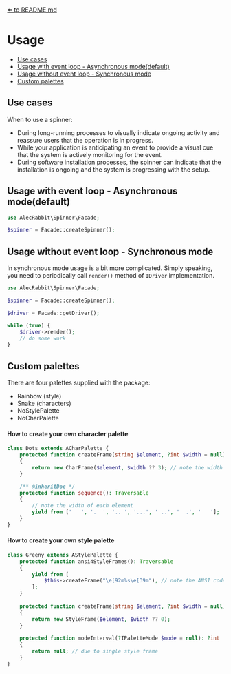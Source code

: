 [⬅️ to README.md](../README.md)
# Usage

* [Use cases](#use-cases)
* [Usage with event loop - Asynchronous mode(default)](#with-event-loop)
* [Usage without event loop - Synchronous mode](#without-event-loop)
* [Custom palettes](#palettes)

## Use cases

When to use a spinner:

 - During long-running processes to visually indicate ongoing activity and reassure users that the operation is in progress.
 - While your application is anticipating an event to provide a visual cue that the system is actively monitoring for the event.
 - During software installation processes, the spinner can indicate that the installation is ongoing and the system is progressing with the setup.

## Usage with event loop - Asynchronous mode(default)

```php
use AlecRabbit\Spinner\Facade;

$spinner = Facade::createSpinner();
```

## Usage without event loop - Synchronous mode

In synchronous mode usage is a bit more complicated. Simply speaking, you need to periodically call `render()` method of `IDriver` implementation.

```php
use AlecRabbit\Spinner\Facade;

$spinner = Facade::createSpinner();

$driver = Facade::getDriver();

while (true) {
    $driver->render();
    // do some work 
}
```

## Custom palettes

There are four palettes supplied with the package: 
- Rainbow (style)
- Snake (characters)
- NoStylePalette
- NoCharPalette

#### How to create your own character palette

```php
class Dots extends ACharPalette {
    protected function createFrame(string $element, ?int $width = null): ICharFrame
    {
        return new CharFrame($element, $width ?? 3); // note the width is 3
    }

    /** @inheritDoc */
    protected function sequence(): Traversable
    {
        // note the width of each element
        yield from ['   ', '.  ', '.. ', '...', ' ..', '  .', '   ']; 
    }
}
```

#### How to create your own style palette

```php
class Greeny extends AStylePalette {
    protected function ansi4StyleFrames(): Traversable
    {
        yield from [
            $this->createFrame("\e[92m%s\e[39m"), // note the ANSI codes
        ];
    }
    
    protected function createFrame(string $element, ?int $width = null): IStyleFrame
    {
        return new StyleFrame($element, $width ?? 0);
    }
    
    protected function modeInterval(?IPaletteMode $mode = null): ?int
    {
        return null; // due to single style frame
    }
}
```
